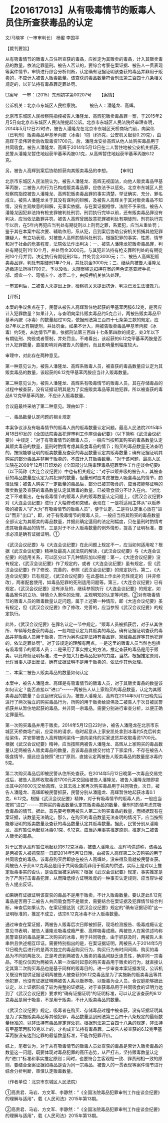# 【201617013】从有吸毒情节的贩毒人员住所查获毒品的认定

文/马晓宇（一审审判长） 杨蜜 李国平

【裁判要旨】

从有吸毒情节的贩毒人员住所查获的毒品，应推定为其贩卖的毒品，计入其贩卖毒品的数量，依法定罪量刑。被告人否认的，要综合考察在案证据、被告人一贯表现等案件情节，审慎进行综合分析判断，认定确有证据证明该查获的毒品并非用于贩卖的，不应计入被告人贩毒数量。该查获的毒品数量符合刑法第三百四十八条相关规定的，以非法持有毒品罪定罪处罚。

□案号　一审：（2015）东刑初字第00207号 　　【案情】

公诉机关：北京市东城区人民检察院。 　　被告人：潘隆龙、高辉。

北京市东城区人民检察院指控被告人潘隆龙、高辉犯贩卖毒品罪一案，于2015年2月5日向北京市东城区人民法院提起公诉。北京市东城区人民法院经审理查明，2014年5月12日22时许，被告人潘隆龙在北京市东城区天桥商场门前，向梁伟（已判刑）贩卖毒品甲基苯丙胺（冰毒）1包（约5克，公安机关起获0.29克），由高辉于梁伟转卖后收取毒资1700元。后，潘隆龙安排高辉从他人处购买毒品用于共同吸食。被告人潘隆龙、高辉于2014年5月13日在二人暂住地被公安机关抓获，民警从潘隆龙暂住地起获甲基苯丙胺0.1克，从高辉暂住地起获甲基苯丙胺6.12克。

另，被告人高辉到案后协助抓获向其贩卖毒品的李想。 　　【审判】

北京市东城区人民法院认为，被告人潘隆龙、高辉无视国法，向他人贩卖毒品甲基苯丙胺，二被告人的行为已构成贩卖毒品罪，应依法予以惩处。北京市东城区人民检察院指控被告人潘隆龙、高辉犯贩卖毒品罪的事实清楚，举证确实、充分，罪名成立。被告人潘隆龙关于其没有谋利的辩解，及被告人高辉关于其对贩卖毒品不知情，没有主观故意的辩解，无事实依据，与在案证据相悖，法院不予采信。被告人潘隆龙因犯非法持有枪支罪被判处刑罚，刑罚执行完毕以前，还有贩卖毒品罪没有判决，应当依法数罪并罚。被告人高辉曾因故意犯罪被判处有期徒刑，刑罚执行完毕以后，在5年内再犯应当判处有期徒刑以上刑罚之罪，系累犯，应当从重处罚；鉴于其在本案中起次要、辅助作用，系从犯，且到案后协助公安机关抓捕其他犯罪嫌疑人，有立功表现，对被告人高辉酌情科处刑罚。根据犯罪的事实、性质、情节和对于社会的危害程度，法院依法作出判决：一、被告人潘隆龙犯贩卖毒品罪，判处有期徒刑1年10个月，并处罚金3000元。与其犯非法持有枪支罪所判处的有期徒刑10个月并罚，决定执行有期徒刑2年，并处罚金3000元；二、被告人高辉犯贩卖毒品罪，判处有期徒刑1年7个月，并处罚金3000元；三、继续向被告人潘隆龙追缴违法所得1700元，予以没收。未随案移送扣押在案的黑色诺基亚牌手机一部、烟盒一个、弯锅五个、冰壶二个，由扣押机关依法处理。

一审宣判后，二被告人未提出上诉，检察机关未提出抗诉，判决已发生法律效力。

【评析】

本案的争议焦点在于，民警从被告人高辉暂住地起获的甲基苯丙胺6.12克，是否应计入犯罪数量？如果计入，与查明向梁伟贩卖毒品约5克合计，两被告贩卖毒品甲基苯丙胺（冰毒）的数量超过10克，依据刑法第三百四十七条第三款的规定，应处7年以上有期徒刑，并处罚金。如果不计入，两被告贩卖毒品甲基苯丙胺（冰毒）约5克，未达情节严重，依据刑法第三百四十七条第四款的规定，处3年以下有期徒刑、拘役或者管制，并处罚金。不难看出，该起获的6.12克甲基苯丙胺是否计入犯罪数量，直接影响对两被告人的量刑，而且影响量刑幅度较大。

审理中，对此存在两种意见。

第一种意见认为，被告人潘隆龙、高辉系贩毒人员，被查获的毒品数量应认定为其贩卖毒品的数量，该起获的6.12克甲基苯丙胺应当计入贩毒数量。

第二种意见认为，被告人潘隆龙、高辉系有吸毒情节的贩毒人员，其在存储毒品的过程中被查获，没有证据证明其是为了实施贩卖毒品等其他犯罪，所以被查获的毒品6.12克甲基苯丙胺，不应计入贩毒数量。

合议庭最终采纳了第二种意见。理由如下：

一、毒品数量认定问题的相关规定

本案争议涉及有吸毒情节的贩毒人员的贩毒数量认定问题。最高人民法院2015年5月18日印发的《全国法院毒品犯罪审判工作座谈会纪要》（以下简称《武汉会议纪要》）中规定："对于有吸毒情节的贩毒人员，一般应当按照其购买的毒品数量认定其贩卖毒品的数量，量刑时酌情考虑其吸食毒品的情节；购买的毒品数量无法查明的，按照能够证明的贩卖数量及查获的毒品数量认定其贩毒数量；确有证据证明其购买的部分毒品并非用于贩卖的，不应计入其贩毒数量。"对于该问题，最高人民法院在2008年12月1日印发的《全国部分法院审理毒品犯罪案件工作座谈会纪要》（以下简称《大连会议纪要》）中也有相关规定："对于以贩养吸的被告人，其被查获的毒品数量应认定为其犯罪的数量，但量刑时应考虑被告人吸食毒品的情节，酌情处理；被告人购买了一定数量的毒品后，部分已被其吸食的，应当按能够证明的贩卖数量及查获的毒品数量认定其贩毒的数量，已被吸食部分不计入在内。"对比之下不难看出，在有吸毒情节的贩毒人员的贩毒数量认定问题上，《武汉会议纪要》对《大连会议纪要》进行了大幅修改和突破。表现在：一是将适用主体从"以贩养吸的被告人"扩大为"有吸毒情节的贩毒人员"，便于认定。二是将认定重心放在"进口"而非"出口"，即，对于有吸毒情节的贩毒人员，一般应当将其购买的毒品数量全部认定为其贩卖的毒品数量，并据此确定适用的法定刑幅度，只在量刑时酌情考虑其吸食毒品的情节。三是对于不计入贩毒数量的例外情形，提高了证明标准，要求必须是确有证据证明。①

《武汉会议纪要》与《大连会议纪要》在此问题上规定不一，应当如何适用呢？根据《武汉会议纪要》精神及最高人民法院的解读，《武汉会议纪要》与《大连会议纪要》的适用关系，可以区分以下几种情形加以把握：第一，《大连会议纪要》没有规定，《武汉会议纪要》作了规定的，或者《大连会议纪要》虽有规定，但《武汉会议纪要》作了修改、完善的，参照《武汉会议纪要》的规定执行。第二，《大连会议纪要》已有规定，《武汉会议纪要》在此基础上作出补充性规定的（并非修改），两者配套使用，如毒品犯罪的死刑适用问题等。第三，《大连会议纪要》已有规定，《武汉会议纪要》没有涉及的，继续参照执行《大连会议纪要》的规定，如毒品案件的立功、特情介入案件的处理、主观明知的认定等问题。②对有吸毒情节的贩毒人员的贩毒数量认定问题，属于上述第一种情形，即《大连会议纪要》虽有规定，但《武汉会议纪要》作了修改、完善的，应当参照《武汉会议纪要》的规定执行。

此外，《武汉会议纪要》在罪名认定一节中规定，"贩毒人员被抓获后，对于从其住所、车辆等处查获的毒品，一般均应认定为其贩卖的毒品。确有证据证明查获的毒品并非贩毒人员用于贩卖，其行为另构成非法持有毒品罪、窝藏毒品罪等其他犯罪的，依法定罪处罚"。对于该规定的理解有两点，一是这里的贩毒人员当然也包括有吸毒情节的贩毒人员；二是采用了事实推定的方法，推定查获的毒品是用于贩卖，以此降低证明标准，进一步加大打击毒品犯罪的力度。当然，根据推定原则，允许当事人提出反证，确有证据证明不是用于贩卖的，依法作其他处理。

二、本案二被告人贩卖毒品的数量如何认定

本案中，被告人潘隆龙、高辉是有吸毒情节的贩毒人员，对于其贩卖毒品的数量该如何认定？能否直接以"进口"------两被告人从上家购买的毒品数量，认定为其贩卖毒品的数量？合议庭研究后认为，被告人潘隆龙、高辉在2014年5月12日晚先后进行了两次独立的购买毒品行为，所购的用于贩卖给梁伟及二被告人于次日被民警抓获并从暂住地起获的毒品，并非同一宗毒品，需要分别进行审查分析，以便正确定罪量刑。

第一次购买毒品并用于贩卖。2014年5月12日22时许，被告人潘隆龙在北京市东城区天桥商场门前，应梁伟的请求，临时起意从上家安凯处拿到冰毒约5克后转卖给梁伟，并安排被告人高辉随同梁伟一道向梁伟的买家送货并收取毒资1700元。根据《武汉会议纪要》精神，应当按照两被告人潘隆龙、高辉从上家购买的毒品数量认定两被告人贩卖毒品的数量，且该毒品直接交付给了下家梁伟，不存在被告人吸食情节，据此应当按照"进口"原则，直接认定两被告人贩卖毒品的数量是冰毒约5克。

第二次购买毒品后即被民警从住所处查获。在2014年5月12日晚第一次毒品交易完成后，被告人高辉收取毒资1700元并交回给被告人潘隆龙，被告人潘隆龙随即拿出其中的1600元交给高辉，让其去找上家再次购买毒品用于共同吸食。次日，被告人潘隆龙、高辉即被民警抓获，民警分别从潘隆龙、高辉暂住地起获冰毒0.1克、6.12克。根据《武汉会议纪要》精神，对于有吸毒情节的贩毒人员，一般应当按照"进口"------其购买的毒品数量认定其贩卖毒品的数量，量刑时酌情考虑其吸食毒品的情节。据此，首先要考察两被告人第二次购买毒品的数量，而根据现有在案证据，该数量无法确定。那么，在购买的毒品数量无法查明的情况下，应当按照能够证明的贩卖数量及查获的毒品数量认定其贩毒数量。据此，民警分别从潘隆龙、高辉暂住地起获冰毒0.1克、6.12克，应当适用事实推定原则，推定为二被告人贩卖的毒品。

对于民警从高辉暂住地起获的6.12克冰毒，被告人潘隆龙、高辉均供述称，该毒品是两被告人被抓获前一日即2014年5月12日晚，由被告人高辉第二次去购买的用于共同吸食的毒品。该毒品购买后即放在被告人高辉处，没来得及吸就被民警查获。两被告人于此6.12克毒品是用于共同吸食而非用于贩卖的供述，实际上是对以上推定贩毒事实的否认，是否应当被采纳呢？根据《武汉会议纪要》规定，事实推定是为了严厉打击毒品犯罪，从而降低控方证明难度的一种事实认定规则，应当容许被告人提出反证。

如果确有证据证明该查获的毒品不是用于贩卖，不计入贩毒数量。要认定此6.12克毒品是否用于二被告人共同吸食而不是贩卖，需要结合在案证据及犯罪情节综合判断。审查后如果认为，在案证据达到《武汉会议纪要》规定的"确有证据证明"这一证明标准的，推定不成立，该宗6.12克冰毒不计入贩毒数量。

通过审查在案证据，两被告人贩毒后次日即被抓获，现场检测报告、吸毒成瘾认定意见书表明，被告人潘隆龙吸毒成瘾严重、高辉吸毒成瘾。两被告人在案供述均称民警查获的毒品是第二次购买的冰毒，用于共同吸食，由于抓获及时，两被告人未串供且供述相互印证。需要特别指出的是，在案证据证明，两被告人于2014年5月12日晚先后进行的是两次独立的毒品购买行为，购买行为有时间间隔、购买的毒品为不同的两批次。正是考虑到两被告人贩卖的毒品间缺乏连贯性，确非同一宗毒品，不能仅仅因为两被告人第一次临时起意的购买毒品用于贩卖的行为，就直接认定其第二次购买毒品也是基于同样的贩毒目的。进一步审查本案证据发现，公诉机关既没有提供证据证明两被告人被查获的6.12克毒品是为了实施新的贩卖毒品等其他犯罪，也没有证据证明两被告人系以贩养吸、以贩毒为业人员。合议庭能够据此认定，以上证据形成了较为完整的证据链，对于查获毒品用于共同吸食的证明力达到了《武汉会议纪要》要求的"确有证据证明"的证明标准，可以认定该查获的6.12克毒品是用于吸食，不是用于贩卖，不计入贩卖毒品的数量。

《武汉会议纪要》规定，吸毒者在购买、存储毒品过程中被查获，没有证据证明其是为了实施贩卖毒品等其他犯罪，毒品数量达到刑法第三百四十八条规定的最低数量标准的，以非法持有毒品罪定罪处罚。根据刑法第三百四十八条的规定，非法持有甲基苯丙胺10克以上的，才构成非法持有毒品罪。二被告人被查获的6.12克甲基苯丙胺没有达到定罪的最低数量标准，不能作犯罪评价。

综上，笔者认为，对于从有吸毒情节的贩毒人员处查获的毒品是否计入贩卖毒品的数量这一问题，既要体现对毒品犯罪的高压态势，从严打击，坚持贩毒数量认定的"进口"标准和事实推定原则；同时，也要符合主客观相一致、罪责刑相一致的原则，要结合全案证据如毒品是否为同一宗毒品、被告人的一贯表现等案件情节进行综合分析判断，审慎认定贩毒数量。

（作者单位：北京市东城区人民法院）

①高贵君、马岩、方文军、李静然："《全国法院毒品犯罪审判工作座谈会纪要》的理解与适用"，载《人民司法》2015年第13期。

②高贵君、马岩、方文军、李静然："《全国法院毒品犯罪审判工作座谈会纪要》的理解与适用"，载《人民司法》2015年第13期。